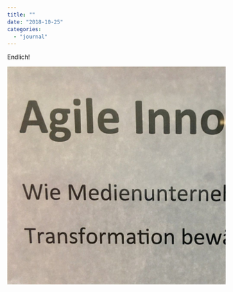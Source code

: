 ```yaml
---
title: ""
date: "2018-10-25"
categories: 
  - "journal"
---
```


Endlich!

![](images/f80dfedb5e.jpg)
